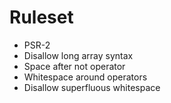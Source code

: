 # Ruleset

- PSR-2
- Disallow long array syntax
- Space after not operator
- Whitespace around operators
- Disallow superfluous whitespace
